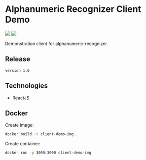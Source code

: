 # Alphanumeric Recognizer Client Demo
![](https://shields.io/badge/ReactJS-yellow) ![](https://shields.io/badge/v1.0-purple)

Demonstration client for alphanumeric-recognizer.

## Release

`
version 1.0
`

## Technologies

- ReactJS

## Docker

Create image:
```bash
docker build -t client-demo-img .
```

Create container:
```bash
docker run -p 3000:3000 client-demo-img
```